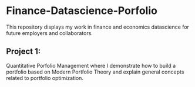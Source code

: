 # Finance-Datascience-Porfolio
This repository displays my work in finance and economics datascience for future employers and collaborators.

## Project 1: 

Quantitative Porfolio Management where I demonstrate how to build a portfolio based on Modern Portfolio Theory and explain general concepts related to portfolio optimization.



